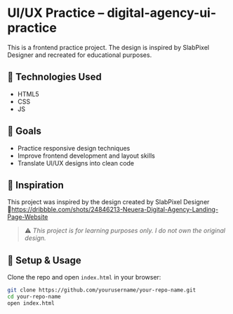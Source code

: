 # UI/UX Practice – digital-agency-ui-practice

This is a frontend practice project. The design is inspired by SlabPixel Designer and recreated for educational purposes.

## 🔧 Technologies Used

- HTML5
- CSS
- JS

## 🎯 Goals

- Practice responsive design techniques
- Improve frontend development and layout skills
- Translate UI/UX designs into clean code

## 📌 Inspiration

This project was inspired by the design created by SlabPixel Designer
🔗https://dribbble.com/shots/24846213-Neuera-Digital-Agency-Landing-Page-Website

> ⚠️ _This project is for learning purposes only. I do not own the original design._

## 🚀 Setup & Usage

Clone the repo and open `index.html` in your browser:

```bash
git clone https://github.com/yourusername/your-repo-name.git
cd your-repo-name
open index.html
```
